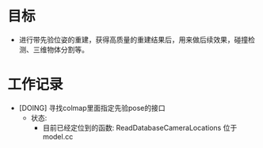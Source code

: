 # 目标
- 进行带先验位姿的重建，获得高质量的重建结果后，用来做后续效果，碰撞检测、三维物体分割等。

# 工作记录
- [DOING] 寻找colmap里面指定先验pose的接口
	- 状态:
		- 目前已经定位到的函数: ReadDatabaseCameraLocations 位于 model.cc